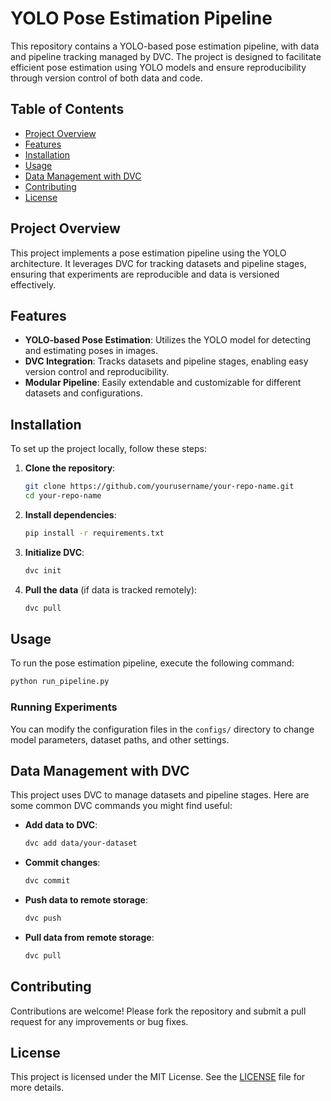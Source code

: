 # YOLO Pose Estimation Pipeline

This repository contains a YOLO-based pose estimation pipeline, with data and pipeline tracking managed by DVC. The project is designed to facilitate efficient pose estimation using YOLO models and ensure reproducibility through version control of both data and code.

## Table of Contents

- [Project Overview](#project-overview)
- [Features](#features)
- [Installation](#installation)
- [Usage](#usage)
- [Data Management with DVC](#data-management-with-dvc)
- [Contributing](#contributing)
- [License](#license)

## Project Overview

This project implements a pose estimation pipeline using the YOLO architecture. It leverages DVC for tracking datasets and pipeline stages, ensuring that experiments are reproducible and data is versioned effectively.

## Features

- **YOLO-based Pose Estimation**: Utilizes the YOLO model for detecting and estimating poses in images.
- **DVC Integration**: Tracks datasets and pipeline stages, enabling easy version control and reproducibility.
- **Modular Pipeline**: Easily extendable and customizable for different datasets and configurations.

## Installation

To set up the project locally, follow these steps:

1. **Clone the repository**:
   ```bash
   git clone https://github.com/yourusername/your-repo-name.git
   cd your-repo-name
   ```

2. **Install dependencies**:
   ```bash
   pip install -r requirements.txt
   ```

3. **Initialize DVC**:
   ```bash
   dvc init
   ```

4. **Pull the data** (if data is tracked remotely):
   ```bash
   dvc pull
   ```

## Usage

To run the pose estimation pipeline, execute the following command:

```bash
python run_pipeline.py
```

### Running Experiments

You can modify the configuration files in the `configs/` directory to change model parameters, dataset paths, and other settings.

## Data Management with DVC

This project uses DVC to manage datasets and pipeline stages. Here are some common DVC commands you might find useful:

- **Add data to DVC**:
  ```bash
  dvc add data/your-dataset
  ```

- **Commit changes**:
  ```bash
  dvc commit
  ```

- **Push data to remote storage**:
  ```bash
  dvc push
  ```

- **Pull data from remote storage**:
  ```bash
  dvc pull
  ```

## Contributing

Contributions are welcome! Please fork the repository and submit a pull request for any improvements or bug fixes.

## License

This project is licensed under the MIT License. See the [LICENSE](LICENSE) file for more details.
